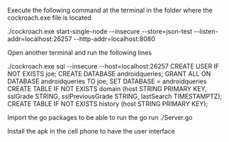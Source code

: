 Execute the following command at the terminal in the folder where the cockroach.exe file is located

./cockroach.exe start-single-node --insecure --store=json-test --listen-addr=localhost:26257 --http-addr=localhost:8080 


Open another terminal and run the following lines

./cockroach.exe sql --insecure --host=localhost:26257
CREATE USER IF NOT EXISTS joe;
CREATE DATABASE androidqueries;
GRANT ALL ON DATABASE androidqueries TO joe;
SET DATABASE = androidqueries
CREATE TABLE IF NOT EXISTS domain (host STRING PRIMARY KEY, sslGrade STRING, sslPreviousGrade STRING, lastSearch TIMESTAMPTZ);
CREATE TABLE IF NOT EXISTS history (host STRING PRIMARY KEY);

Import the go packages to be able to run the go run ./Server.go

Install the apk in the cell phone to have the user interface